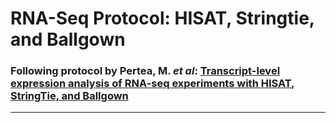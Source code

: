 # RNA-Seq Protocol: HISAT, Stringtie, and Ballgown

### Following protocol by Pertea, M. *et al*: [Transcript-level expression analysis of RNA-seq experiments with HISAT, StringTie, and Ballgown](https://www.ncbi.nlm.nih.gov/pubmed/27560171)

---


